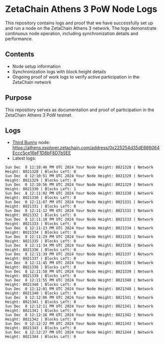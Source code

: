 # ZetaChain Athens 3 PoW Node Logs
This repository contains logs and proof that we have successfully set up and run a node on the ZetaChain Athens 3 network. The logs demonstrate continuous node operation, including synchronization details and performance.

## Contents
- Node setup information
- Synchronization logs with block height details
- Ongoing proof of work logs to verify active participation in the ZetaChain network

## Purpose
This repository serves as documentation and proof of participation in the ZetaChain Athens 3 PoW testnet.

## Logs

- [Third Bunny](https://thirdbunny.xyz/) node: https://athens.explorer.zetachain.com/address/0x225254d35dE666064Eccc5ce16eF1D8bF8D7b5EE
- Latest logs:
```
Sun Dec  8 12:10:46 PM UTC 2024 Your Node Height: 8021328 | Network Height: 8021328 | Blocks Left: 0
Sun Dec  8 12:10:51 PM UTC 2024 Your Node Height: 8021329 | Network Height: 8021329 | Blocks Left: 0
Sun Dec  8 12:10:56 PM UTC 2024 Your Node Height: 8021329 | Network Height: 8021330 | Blocks Left: 1
Sun Dec  8 12:11:02 PM UTC 2024 Your Node Height: 8021330 | Network Height: 8021330 | Blocks Left: 0
Sun Dec  8 12:11:07 PM UTC 2024 Your Node Height: 8021331 | Network Height: 8021331 | Blocks Left: 0
Sun Dec  8 12:11:12 PM UTC 2024 Your Node Height: 8021332 | Network Height: 8021332 | Blocks Left: 0
Sun Dec  8 12:11:18 PM UTC 2024 Your Node Height: 8021333 | Network Height: 8021333 | Blocks Left: 0
Sun Dec  8 12:11:23 PM UTC 2024 Your Node Height: 8021334 | Network Height: 8021334 | Blocks Left: 0
Sun Dec  8 12:11:29 PM UTC 2024 Your Node Height: 8021335 | Network Height: 8021335 | Blocks Left: 0
Sun Dec  8 12:11:34 PM UTC 2024 Your Node Height: 8021336 | Network Height: 8021336 | Blocks Left: 0
Sun Dec  8 12:11:39 PM UTC 2024 Your Node Height: 8021337 | Network Height: 8021337 | Blocks Left: 0
Sun Dec  8 12:11:45 PM UTC 2024 Your Node Height: 8021338 | Network Height: 8021338 | Blocks Left: 0
Sun Dec  8 12:11:50 PM UTC 2024 Your Node Height: 8021339 | Network Height: 8021339 | Blocks Left: 0
Sun Dec  8 12:11:55 PM UTC 2024 Your Node Height: 8021340 | Network Height: 8021340 | Blocks Left: 0
Sun Dec  8 12:12:01 PM UTC 2024 Your Node Height: 8021340 | Network Height: 8021340 | Blocks Left: 0
Sun Dec  8 12:12:06 PM UTC 2024 Your Node Height: 8021341 | Network Height: 8021341 | Blocks Left: 0
Sun Dec  8 12:12:11 PM UTC 2024 Your Node Height: 8021341 | Network Height: 8021341 | Blocks Left: 0
Sun Dec  8 12:12:16 PM UTC 2024 Your Node Height: 8021342 | Network Height: 8021342 | Blocks Left: 0
Sun Dec  8 12:12:22 PM UTC 2024 Your Node Height: 8021343 | Network Height: 8021343 | Blocks Left: 0
Sun Dec  8 12:12:27 PM UTC 2024 Your Node Height: 8021344 | Network Height: 8021344 | Blocks Left: 0
```
